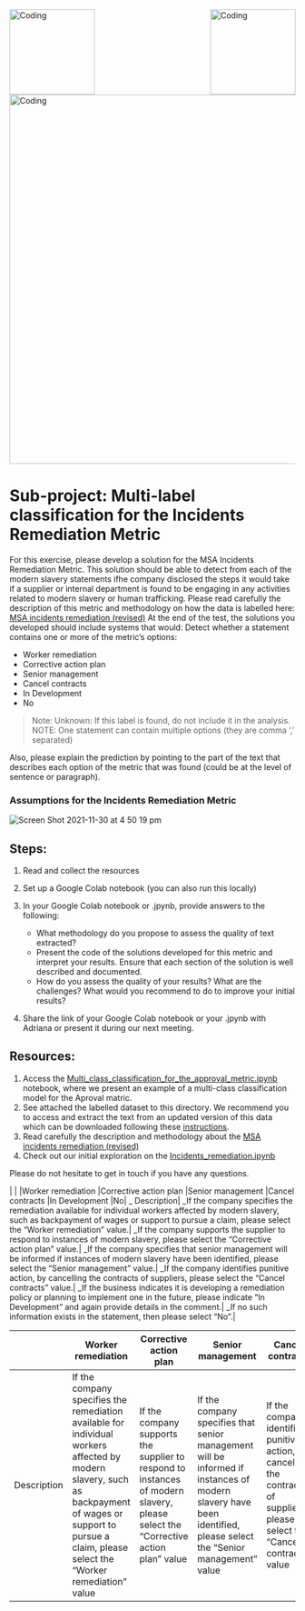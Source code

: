 
<img align="left" alt="Coding" width="150" src="https://user-images.githubusercontent.com/64998301/143171138-777e6d3d-3442-4872-8ada-e1bd311a49f9.png">
 
<img align="right" alt="Coding" width="150" src="https://user-images.githubusercontent.com/64998301/146298024-e50a9c98-fa50-4189-9c95-73a218f8cc9a.png">
 
<img align="center" alt="Coding" width="650" src="https://cdn.dribbble.com/users/2046015/screenshots/4971991/media/85a583891a0bb4b0c2a45df0340c66b7.gif">




#  Sub-project: Multi-label classification for the Incidents Remediation Metric


For this exercise, please develop a solution for the MSA Incidents Remediation Metric. This solution should be able to detect from each of the modern slavery statements ifhe company disclosed the steps it would take if a supplier or internal department is found to be engaging in any activities related to modern slavery or human trafficking.
Please read carefully the description of this metric and methodology on how the data is labelled here: [MSA incidents remediation (revised)](https://wikirate.org/Walk_Free_Foundation+MSA_incidents_remediation_revised)
At the end of the test, the solutions you developed should include systems that would: 
Detect whether a statement contains one or more of the metric’s options:  
- Worker remediation
- Corrective action plan
- Senior management
- Cancel contracts
- In Development
- No


> Note: Unknown: If this label is found, do not include it in the analysis.  
> NOTE: One statement can contain multiple options (they are comma ‘,’ separated) 

Also, please explain the prediction by pointing to the part of the text that describes each option of the metric that was found (could be at the level of sentence or paragraph). 

### Assumptions for the Incidents Remediation Metric

![Screen Shot 2021-11-30 at 4 50 19 pm](https://user-images.githubusercontent.com/64998301/143999514-193a18c6-8ef1-4d0e-8d00-d217043f11df.png)


## Steps:  

1. Read and collect the resources 
2. Set up a Google Colab notebook (you can also run this locally)
3. In your Google Colab notebook or .jpynb, provide answers to the following:  
   - What methodology do you propose to assess the quality of text extracted? 
   - Present the code of the solutions developed for this metric and interpret your results.  Ensure that each section of the solution is well described and documented.  
   - How do you assess the quality of your results? What are the challenges? What would  you recommend to do to improve your initial results? 

4. Share the link of your Google Colab notebook or your .jpynb with Adriana or present it during our next meeting. 

## Resources:  
1. Access the [Multi_class_classification_for_the_approval_metric.ipynb](https://github.com/the-future-society/Project-AIMS-AI-against-Modern-Slavery/blob/1fe5bbcf0eef6b0997eef6e14337d92096525175/%F0%9F%93%94%20Model%20for%20multi-class%20and%20multi-label%20classification%20for%20core%20metrics/Multi_class_classification_for_the_approval_metric.ipynb) notebook, where we present an example of a multi-class classification model for the Aproval matric. 
2. See attached the labelled dataset to this directory. We recommend you to access and extract the text from an updated version of this data which can be downloaded following these [instructions](https://github.com/the-future-society/Project-AIMS-AI-against-Modern-Slavery/tree/main/%F0%9F%97%84%EF%B8%8F%20Data%20and%20text%20extraction/WikiRate). 
3. Read carefully the description and methodology about the [MSA incidents remediation (revised)](https://wikirate.org/Walk_Free_Foundation+MSA_incidents_remediation_revised)
4. Check out our initial exploration on the [Incidents_remediation.ipynb](https://github.com/the-future-society/Project-AIMS-AI-against-Modern-Slavery/blob/main/%F0%9F%93%94%20Initial%20Metrics%20Exploration/Incidents_remediation.ipynb)


Please do not hesitate to get in touch if you have any questions. 



| |
|Worker remediation
|Corrective action plan
|Senior management
|Cancel contracts
|In Development
|No|
_
Description|
_If the company specifies the remediation available for individual workers affected by modern slavery, such as backpayment of wages or support to pursue a claim, please select the “Worker remediation” value.|
_If the company supports the supplier to respond to instances of modern slavery, please select the “Corrective action plan” value.|
_If the company specifies that senior management will be informed if instances of modern slavery have been identified, please select the “Senior management” value.|
_If the company identifies punitive action, by cancelling the contracts of suppliers, please select the “Cancel contracts” value.|
_If the business indicates it is developing a remediation policy or planning to implement one in the future, please indicate “In Development” and again provide details in the comment.|
_If no such information exists in the statement, then please select “No”.|


| |Worker remediation| Corrective action plan| Senior management| Cancel contracts| In Development| No|
|-|---------------------------|-----------------------------|-----------------------------|----------------------|--------------------------------|------|
|Description| If the company specifies the remediation available for individual workers affected by modern slavery, such as backpayment of wages or support to pursue a claim, please select the “Worker remediation” value | If the company supports the supplier to respond to instances of modern slavery, please select the “Corrective action plan” value| If the company specifies that senior management will be informed if instances of modern slavery have been identified, please select the “Senior management” value| If the company identifies punitive action, by cancelling the contracts of suppliers, please select the “Cancel contracts'' value| If the business indicates it is developing a remediation policy or planning to implement one in the future, please indicate “In Development'' and again provide details in the comment| If no such information exists in the statement, then please select “No”|



